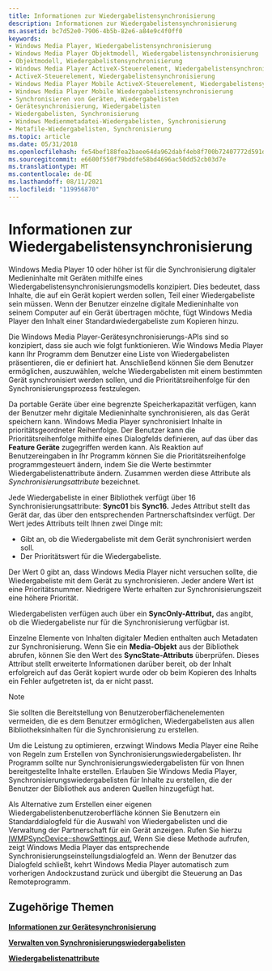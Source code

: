 ```yaml
---
title: Informationen zur Wiedergabelistensynchronisierung
description: Informationen zur Wiedergabelistensynchronisierung
ms.assetid: bc7d52e0-7906-4b5b-82e6-a84e9c4f0ff0
keywords:
- Windows Media Player, Wiedergabelistensynchronisierung
- Windows Media Player Objektmodell, Wiedergabelistensynchronisierung
- Objektmodell, Wiedergabelistensynchronisierung
- Windows Media Player ActiveX-Steuerelement, Wiedergabelistensynchronisierung
- ActiveX-Steuerelement, Wiedergabelistensynchronisierung
- Windows Media Player Mobile ActiveX-Steuerelement, Wiedergabelistensynchronisierung
- Windows Media Player Mobile Wiedergabelistensynchronisierung
- Synchronisieren von Geräten, Wiedergabelisten
- Gerätesynchronisierung, Wiedergabelisten
- Wiedergabelisten, Synchronisierung
- Windows Medienmetadatei-Wiedergabelisten, Synchronisierung
- Metafile-Wiedergabelisten, Synchronisierung
ms.topic: article
ms.date: 05/31/2018
ms.openlocfilehash: fe54bef188fea2baee64da962dabf4eb8f700b72407772d591d73f52be2d4289
ms.sourcegitcommit: e6600f550f79bddfe58bd4696ac50dd52cb03d7e
ms.translationtype: MT
ms.contentlocale: de-DE
ms.lasthandoff: 08/11/2021
ms.locfileid: "119956870"
---
```

# <a name="about-playlist-synchronization"></a>Informationen zur Wiedergabelistensynchronisierung

Windows Media Player 10 oder höher ist für die Synchronisierung digitaler Medieninhalte mit Geräten mithilfe eines Wiedergabelistensynchronisierungsmodells konzipiert. Dies bedeutet, dass Inhalte, die auf ein Gerät kopiert werden sollen, Teil einer Wiedergabeliste sein müssen. Wenn der Benutzer einzelne digitale Medieninhalte von seinem Computer auf ein Gerät übertragen möchte, fügt Windows Media Player den Inhalt einer Standardwiedergabeliste zum Kopieren hinzu.

Die Windows Media Player-Gerätesynchronisierungs-APIs sind so konzipiert, dass sie auch wie folgt funktionieren. Wie Windows Media Player kann Ihr Programm dem Benutzer eine Liste von Wiedergabelisten präsentieren, die er definiert hat. Anschließend können Sie dem Benutzer ermöglichen, auszuwählen, welche Wiedergabelisten mit einem bestimmten Gerät synchronisiert werden sollen, und die Prioritätsreihenfolge für den Synchronisierungsprozess festzulegen.

Da portable Geräte über eine begrenzte Speicherkapazität verfügen, kann der Benutzer mehr digitale Medieninhalte synchronisieren, als das Gerät speichern kann. Windows Media Player synchronisiert Inhalte in prioritätsgeordneter Reihenfolge. Der Benutzer kann die Prioritätsreihenfolge mithilfe eines Dialogfelds definieren, auf das über das **Feature Geräte** zugegriffen werden kann. Als Reaktion auf Benutzereingaben in Ihr Programm können Sie die Prioritätsreihenfolge programmgesteuert ändern, indem Sie die Werte bestimmter Wiedergabelistenattribute ändern. Zusammen werden diese Attribute als *Synchronisierungsattribute* bezeichnet.

Jede Wiedergabeliste in einer Bibliothek verfügt über 16 Synchronisierungsattribute: **Sync01** bis **Sync16.** Jedes Attribut stellt das Gerät dar, das über den entsprechenden Partnerschaftsindex verfügt. Der Wert jedes Attributs teilt Ihnen zwei Dinge mit:

-   Gibt an, ob die Wiedergabeliste mit dem Gerät synchronisiert werden soll.
-   Der Prioritätswert für die Wiedergabeliste.

Der Wert 0 gibt an, dass Windows Media Player nicht versuchen sollte, die Wiedergabeliste mit dem Gerät zu synchronisieren. Jeder andere Wert ist eine Prioritätsnummer. Niedrigere Werte erhalten zur Synchronisierungszeit eine höhere Priorität.

Wiedergabelisten verfügen auch über ein **SyncOnly-Attribut,** das angibt, ob die Wiedergabeliste nur für die Synchronisierung verfügbar ist.

Einzelne Elemente von Inhalten digitaler Medien enthalten auch Metadaten zur Synchronisierung. Wenn Sie ein **Media-Objekt** aus der Bibliothek abrufen, können Sie den Wert des **SyncState-Attributs** überprüfen. Dieses Attribut stellt erweiterte Informationen darüber bereit, ob der Inhalt erfolgreich auf das Gerät kopiert wurde oder ob beim Kopieren des Inhalts ein Fehler aufgetreten ist, da er nicht passt.

> [!Note]  
> Sie sollten die Bereitstellung von Benutzeroberflächenelementen vermeiden, die es dem Benutzer ermöglichen, Wiedergabelisten aus allen Bibliotheksinhalten für die Synchronisierung zu erstellen.

 

Um die Leistung zu optimieren, erzwingt Windows Media Player eine Reihe von Regeln zum Erstellen von Synchronisierungswiedergabelisten. Ihr Programm sollte nur Synchronisierungswiedergabelisten für von Ihnen bereitgestellte Inhalte erstellen. Erlauben Sie Windows Media Player, Synchronisierungswiedergabelisten für Inhalte zu erstellen, die der Benutzer der Bibliothek aus anderen Quellen hinzugefügt hat.

Als Alternative zum Erstellen einer eigenen Wiedergabelistenbenutzeroberfläche können Sie Benutzern ein Standarddialogfeld für die Auswahl von Wiedergabelisten und die Verwaltung der Partnerschaft für ein Gerät anzeigen. Rufen Sie hierzu [IWMPSyncDevice::showSettings auf.](/previous-versions/windows/desktop/api/wmp/nf-wmp-iwmpsyncdevice-showsettings) Wenn Sie diese Methode aufrufen, zeigt Windows Media Player das entsprechende Synchronisierungseinstellungsdialogfeld an. Wenn der Benutzer das Dialogfeld schließt, kehrt Windows Media Player automatisch zum vorherigen Andockzustand zurück und übergibt die Steuerung an Das Remoteprogramm.

## <a name="related-topics"></a>Zugehörige Themen

<dl> <dt>

[**Informationen zur Gerätesynchronisierung**](about-device-synchronization.md)
</dt> <dt>

[**Verwalten von Synchronisierungswiedergabelisten**](managing-synchronization-playlists.md)
</dt> <dt>

[**Wiedergabelistenattribute**](playlist-attributes.md)
</dt> </dl>

 

 




